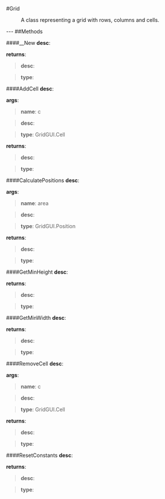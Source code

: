 #Grid
<figure markdown="1">
A class representing a grid with rows, columns and cells.
</figure>
---
##Methods

####__New
**desc**: 

**returns**:

> **desc**: 

> **type**: 

####AddCell
**desc**: 

**args**:

> **name**: c

> **desc**: 

> **type**: GridGUI.Cell

**returns**:

> **desc**: 

> **type**: 

####CalculatePositions
**desc**: 

**args**:

> **name**: area

> **desc**: 

> **type**: GridGUI.Position

**returns**:

> **desc**: 

> **type**: 

####GetMinHeight
**desc**: 

**returns**:

> **desc**: 

> **type**: 

####GetMinWidth
**desc**: 

**returns**:

> **desc**: 

> **type**: 

####RemoveCell
**desc**: 

**args**:

> **name**: c

> **desc**: 

> **type**: GridGUI.Cell

**returns**:

> **desc**: 

> **type**: 

####ResetConstants
**desc**: 

**returns**:

> **desc**: 

> **type**: 

